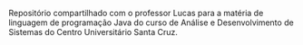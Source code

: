 Repositório compartilhado com o professor Lucas para a matéria de linguagem de programação Java do curso de Análise e Desenvolvimento de Sistemas do Centro Universitário Santa Cruz.
